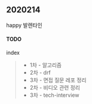 ## 2020214

happy 발렌타인

#### TODO

index

> - 1차 - 알고리즘 
> - 2차 - drf
> - 3차 -  면접 질문 레포 정리
> - 2차 - 비디오 관련 정리 
> - 3차 - tech-interview

